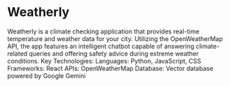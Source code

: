 # Weatherly
Weatherly is a climate checking application that provides real-time temperature and weather data for your city. Utilizing the OpenWeatherMap API, the app features an intelligent chatbot capable of answering climate-related queries and offering safety advice during extreme weather conditions.
Key Technologies:
Languages: Python, JavaScript, CSS
Frameworks: React
APIs: OpenWeatherMap
Database: Vector database powered by Google Gemini
